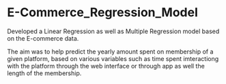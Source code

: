 # E-Commerce_Regression_Model

Developed a Linear Regression as well as Multiple Regression model based on the E-commerce data.

The aim was to help predict the yearly amount spent on membership of a given platform,
based on various variables such as time spent imteractiong with the platform through the web interface or through app as well the length of the membership.
